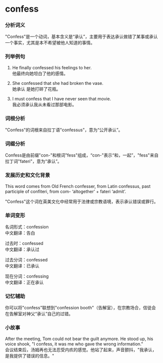 # confess

### 分析词义

  

"Confess"是一个动词，基本含义是“承认”，主要用于表达承认做错了某事或承认一个事实，尤其是本不希望被他人知道的事情。

  

### 列举例句

  

1.  He finally confessed his feelings to her.  
    他最终向她坦白了他的感情。
    
      
    
2.  She confessed that she had broken the vase.  
    她承认 是她打碎了花瓶。
    
      
    
3.  I must confess that I have never seen that movie.  
    我必须承认我从未看过那部电影。
    
      
    

  

### 词根分析

  

"Confess"的词根来自拉丁语"confessus"，意为“公开承认”。

  

### 词缀分析

  

Confess是由前缀"con-"和根词"fess"组成，“con-"表示“和，一起”，"fess"来自拉丁词"fateri"，意为“承认”。

  

### 发展历史和文化背景

  

This word comes from Old French confesser, from Latin confessus, past participle of confiteri, from com- ‘altogether’ + fateri ‘admit’.

  

"Confess"这个词在英美文化中经常用于法律或宗教语境，表示承认错误或罪行。

  

### 单词变形

  

名词形式：confession  
中文翻译：告白

  

过去时：confessed  
中文翻译：承认过

  

过去分词：confessed  
中文翻译：已承认

  

现在分词：confessing  
中文翻译：正在承认

  

### 记忆辅助

  

你可以将"confess"联想到"confession booth"（告解室），在宗教场合，信徒会在告解室对神父“承认”自己的过错。

  

### 小故事

  

After the meeting, Tom could not bear the guilt anymore. He stood up, his voice shook, "I confess, it was me who gave the wrong information."  
会议结束后，汤姆再也无法忍受内疚的感觉。他站了起来，声音颤抖，"我承认，是我提供了错误的信息。"
